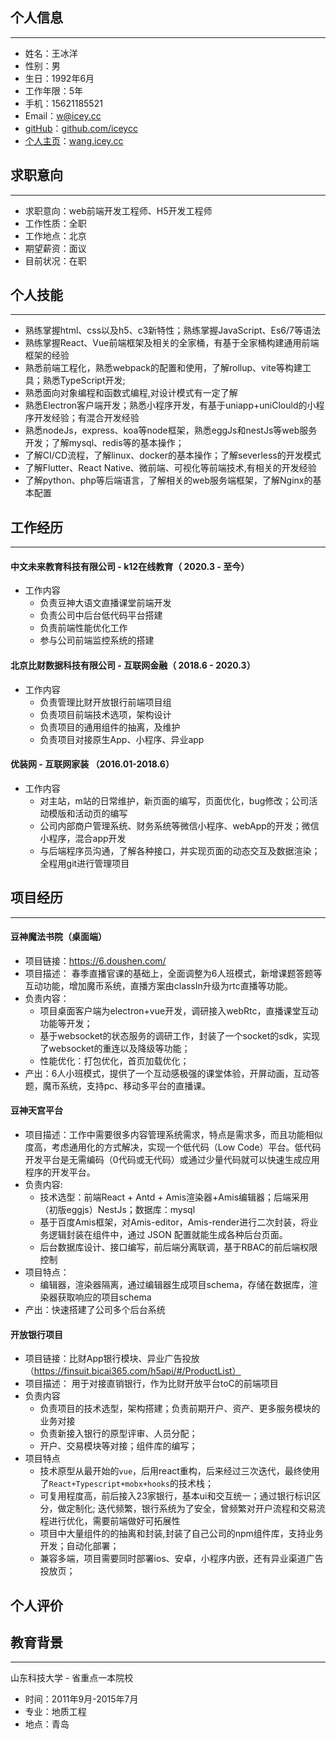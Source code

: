 ## 个人信息
---
- 姓名：王冰洋
- 性别：男
- 生日：1992年6月
- 工作年限：5年
- 手机：15621185521 
- Email：[w@icey.cc](w@icey.cc)
- [gitHub](https://github.com/iceycc)：[github.com/iceycc](https://github.com/iceycc)
- [个人主页](https://wang.icey.cc)：[wang.icey.cc](https://wang.icey.cc)
## 求职意向
---
- 求职意向：web前端开发工程师、H5开发工程师
- 工作性质：全职
- 工作地点：北京
- 期望薪资：面议
- 目前状况：在职
## 个人技能
---
- 熟练掌握html、css以及h5、c3新特性；熟练掌握JavaScript、Es6/7等语法
- 熟练掌握React、Vue前端框架及相关的全家桶，有基于全家桶构建通用前端框架的经验
- 熟悉前端工程化，熟悉webpack的配置和使用，了解rollup、vite等构建工具；熟悉TypeScript开发;
- 熟悉面向对象编程和函数式编程,对设计模式有一定了解
- 熟悉Electron客户端开发；熟悉小程序开发，有基于uniapp+uniClould的小程序开发经验；有混合开发经验
- 熟悉nodeJs，express、koa等node框架，熟悉eggJs和nestJs等web服务开发；了解mysql、redis等的基本操作；
- 了解CI/CD流程，了解linux、docker的基本操作；了解severless的开发模式
- 了解Flutter、React Native、微前端、可视化等前端技术,有相关的开发经验
- 了解python、php等后端语言，了解相关的web服务端框架，了解Nginx的基本配置
## 工作经历
---
#### 中文未来教育科技有限公司 - k12在线教育（ 2020.3 - 至今）
- 工作内容
  - 负责豆神大语文直播课堂前端开发
  - 负责公司中后台低代码平台搭建
  - 负责前端性能优化工作
  - 参与公司前端监控系统的搭建
#### 北京比财数据科技有限公司 - 互联网金融（ 2018.6 - 2020.3）
- 工作内容
  - 负责管理比财开放银行前端项目组
  - 负责项目前端技术选项，架构设计
  - 负责项目的通用组件的抽离，及维护
  - 负责项目对接原生App、小程序、异业app
#### 优装网 - 互联网家装 （2016.01-2018.6）
- 工作内容
  - 对主站，m站的日常维护，新页面的编写，页面优化，bug修改；公司活动模版和活动页的编写
  - 公司内部商户管理系统、财务系统等微信小程序、webApp的开发；微信小程序，混合app开发
  - 与后端程序员沟通，了解各种接口，并实现页面的动态交互及数据渲染；全程用git进行管理项目
## 项目经历
---
#### 豆神魔法书院（桌面端）
- 项目链接：https://6.doushen.com/
- 项目描述： 春季直播官课的基础上，全面调整为6人班模式，新增课题答题等互动功能，增加魔币系统，直播方案由classIn升级为rtc直播等功能。
- 负责内容：
  - 项目桌面客户端为electron+vue开发，调研接入webRtc，直播课堂互动功能等开发；
  - 基于websocket的状态服务的调研工作，封装了一个socket的sdk，实现了websocket的重连以及降级等功能；
  - 性能优化：打包优化，首页加载优化；
- 产出：6人小班模式，提供了一个互动感极强的课堂体验，开屏动画，互动答题，魔币系统，支持pc、移动多平台的直播课。

#### 豆神天宫平台
- 项目描述：工作中需要很多内容管理系统需求，特点是需求多，而且功能相似度高，考虑通用化的方式解决，实现一个低代码（Low Code）平台。低代码开发平台是无需编码（0代码或无代码）或通过少量代码就可以快速生成应用程序的开发平台。
- 负责内容:
  - 技术选型：前端React + Antd + Amis渲染器+Amis编辑器；后端采用（初版eggjs）NestJs；数据库：mysql
  - 基于百度Amis框架，对Amis-editor，Amis-render进行二次封装，将业务逻辑封装在组件中，通过 JSON 配置就能生成各种后台页面。
  - 后台数据库设计、接口编写，前后端分离联调，基于RBAC的前后端权限控制
- 项目特点：
  - 编辑器，渲染器隔离，通过编辑器生成项目schema，存储在数据库，渲染器获取响应的项目schema
- 产出：快速搭建了公司多个后台系统
#### 开放银行项目 
- 项目链接：比财App银行模块、异业广告投放（https://finsuit.bicai365.com/h5api/#/ProductList）
- 项目描述： 用于对接直销银行，作为比财开放平台toC的前端项目  
- 负责内容
  - 负责项目的技术选型，架构搭建；负责前期开户、资产、更多服务模块的业务对接
  - 负责新接入银行的原型评审、人员分配；
  - 开户、交易模块等对接；组件库的编写；
- 项目特点
  - 技术原型从最开始的`vue`，后用react重构，后来经过三次迭代，最终使用了`React+Typescript+mobx+hooks`的技术栈；
  - 可复用程度高，前后接入23家银行，基本ui和交互统一；通过银行标识区分，做定制化; 迭代频繁，银行系统为了安全，曾频繁对开户流程和交易流程进行优化，需要前端做好可拓展性
  - 项目中大量组件的的抽离和封装,封装了自己公司的npm组件库，支持业务开发；自动化部署；
  - 兼容多端，项目需要同时部署ios、安卓，小程序内嵌，还有异业渠道广告投放页；

## 个人评价

## 教育背景
---

山东科技大学 - 省重点一本院校 
- 时间：2011年9月-2015年7月 
- 专业：地质工程 
- 地点：青岛 
